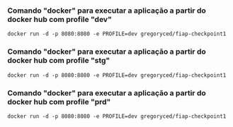 ### Comando "docker" para executar a aplicação a partir do docker hub com profile "dev"

```
docker run -d -p 8080:8080 -e PROFILE=dev gregoryced/fiap-checkpoint1
```

### Comando "docker" para executar a aplicação a partir do docker hub com profile "stg"

```
docker run -d -p 8080:8080 -e PROFILE=dev gregoryced/fiap-checkpoint1
```

### Comando "docker" para executar a aplicação a partir do docker hub com profile "prd"

```
docker run -d -p 8080:8080 -e PROFILE=dev gregoryced/fiap-checkpoint1
```
